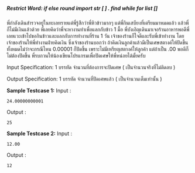 ##### Restrict Word: if else round import str [ ] . find  while for list []
พี่กำลังเดินสำรวจอยู่ในทะเลทรายแต่พี่รู้สึกว่าพี่หิวข้าวมากๆ แต่พี่กินเสบียงที่เตรียมมาหมดแล้ว แล้วพี่ก็ไม่มีเงินแล้วด้วย พี่เลยคิดว่าพี่จะหางานทำเพื่อแลกกับข้าว 1 มื้อ พี่บังเอิญเดินมาเจอร้านอาหารพอดีพี่เลยแวะเข้าไปขอกินข้าวและแลกกับการทำงานที่ร้าน 1 วัน เจ้าของร้านก็ใจดีและรับพี่เข้าทำงาน โดยเจ้าของร้านให้พี่ทำงานฝ่ายคิดเงิน ซึ่งเจ้าของร้านบอกว่า ถ้าคิดเงินลูกค้าแล้วมีเป็นเศษสตางค์ให้ปัดขึ้นทั้งหมดไม่ว่าจะกรณีไหน 0.00001 ก็ปัดขึ้น เพราะไม่มีเหรียญสตางค์ให้ลูกค้า แต่ถ้าเป็น .00 พอดีก็ไม่ต้องปัดขึ้น
พี่รบกวนให้น้องเขียนโปรแกรมเพื่อปัดเศษให้พี่หน่อยได้มั้ยครับ

Input Specification: 
1 บรรทัด
จำนวนที่ต้องการจะปัดเศษ ( เป็นจำนวนจริงที่ไม่ติดลบ )

Output Specification: 
1 บรรทัด
จำนวนที่ปัดเศษแล้ว ( เป็นจำนวนเต็มเท่านั้น )

**Sample Testcase 1:**
Input : 
```
24.00000000001
```
Output : 
```
25
```

**Sample Testcase 2:**
Input : 
```
12.00
```
Output :
```
12
```